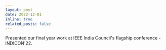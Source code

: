 ```yaml
---
layout: post
date: 2022-12-01 
inline: true
related_posts: false
---
```


Presented our final year work at IEEE India Council's flagship conference - INDICON'22.